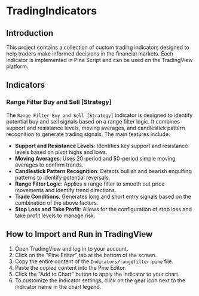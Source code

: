# TradingIndicators

## Introduction
This project contains a collection of custom trading indicators designed to help traders make informed decisions in the financial markets. Each indicator is implemented in Pine Script and can be used on the TradingView platform.

## Indicators
### Range Filter Buy and Sell [Strategy]
The `Range Filter Buy and Sell [Strategy]` indicator is designed to identify potential buy and sell signals based on a range filter logic. It combines support and resistance levels, moving averages, and candlestick pattern recognition to generate trading signals. The main features include:
- **Support and Resistance Levels**: Identifies key support and resistance levels based on pivot highs and lows.
- **Moving Averages**: Uses 20-period and 50-period simple moving averages to confirm trends.
- **Candlestick Pattern Recognition**: Detects bullish and bearish engulfing patterns to identify potential reversals.
- **Range Filter Logic**: Applies a range filter to smooth out price movements and identify trend directions.
- **Trade Conditions**: Generates long and short entry signals based on the combination of the above factors.
- **Stop Loss and Take Profit**: Allows for the configuration of stop loss and take profit levels to manage risk.

## How to Import and Run in TradingView
1. Open TradingView and log in to your account.
2. Click on the "Pine Editor" tab at the bottom of the screen.
3. Copy the entire content of the `Indicators/rangefilter.pine` file.
4. Paste the copied content into the Pine Editor.
5. Click the "Add to Chart" button to apply the indicator to your chart.
6. To customize the indicator settings, click on the gear icon next to the indicator name in the chart legend.